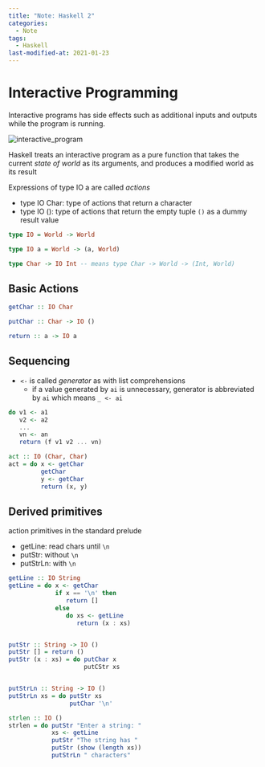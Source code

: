 ```yaml
---
title: "Note: Haskell 2"
categories:
  - Note
tags:
  - Haskell
last-modified-at: 2021-01-23
---
```


# Interactive Programming

Interactive programs has side effects such as additional inputs and outputs while the program is running.  

![interactive_program]({{site.url}}{{site.baseurl}}/assets/Haskell_images/interactive_program.png)

Haskell treats an interactive program as a pure function that takes the current *state of world* as its arguments, and produces a modified world as its result  

Expressions of type IO a are called *actions*  
- type IO Char: type of actions that return a character
- type IO (): type of actions that return the empty tuple `()` as a dummy result value

```hs
type IO = World -> World

type IO a = World -> (a, World)

type Char -> IO Int -- means type Char -> World -> (Int, World)
```

## Basic Actions

```hs
getChar :: IO Char

putChar :: Char -> IO ()

return :: a -> IO a
```

## Sequencing

- `<-` is called *generator* as with list comprehensions
  - if a value generated by `ai` is unnecessary, generator is abbreviated by `ai` which means `_ <- ai`

```hs
do v1 <- a1
   v2 <- a2
   ...
   vn <- an
   return (f v1 v2 ... vn)
```

```hs
act :: IO (Char, Char)
act = do x <- getChar
         getChar
         y <- getChar
         return (x, y)
```

## Derived primitives

action primitives in the standard prelude
- getLine: read chars until `\n`
- putStr: without `\n`
- putStrLn: with `\n`

```hs
getLine :: IO String
getLine = do x <- getChar
             if x == '\n' then
                return []
             else
                do xs <- getLine
                   return (x : xs)


putStr :: String -> IO ()
putStr [] = return ()
putStr (x : xs) = do putChar x
                     putCStr xs


putStrLn :: String -> IO ()
putStrLn xs = do putStr xs
                 putChar '\n'
```

```hs
strlen :: IO ()
strlen = do putStr "Enter a string: "
            xs <- getLine
            putStr "The string has "
            putStr (show (length xs))
            putStrLn " characters"
```































